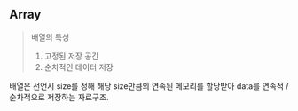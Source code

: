 ## Array
> 배열의 특성 
> 1. 고정된 저장 공간
> 2. 순차적인 데이터 저장

배열은 선언시 size를 정해 해당 size만큼의 연속된 메모리를 할당받아 data를 연속적 / 순차적으로 저장하는 자료구조.

